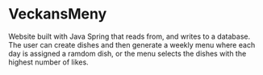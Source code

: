 # VeckansMeny
Website built with Java Spring that reads from, and writes to a database. The user can create dishes and then generate a weekly menu where each day is assigned a ramdom dish, or the menu selects the dishes with the highest number of likes.
      
